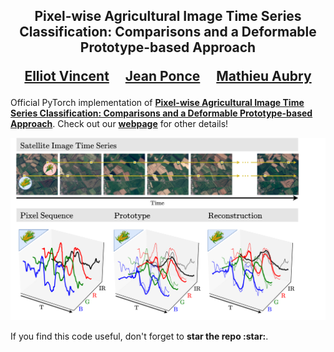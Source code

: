 <div align="center">
<h2>
Pixel-wise Agricultural Image Time Series Classification: Comparisons and a Deformable Prototype-based Approach<p></p>

<a href="https://imagine.enpc.fr/~vincente/">Elliot Vincent</a>&emsp;
<a href="https://www.di.ens.fr/~ponce/">Jean Ponce</a>&emsp;
<a href="https://imagine.enpc.fr/~aubrym/">Mathieu Aubry</a>

<p></p>

</h2>
</div>

Official PyTorch implementation of [**Pixel-wise Agricultural Image Time Series Classification: Comparisons and a Deformable Prototype-based Approach**](https://imagine.enpc.fr/~vincente/).
Check out our [**webpage**](https://imagine.enpc.fr/~vincente/) for other details!

![alt text](https://github.com/ElliotVincent/AgriITSC/blob/main/agriitsc_teaser.png?raw=true)


<summary>If you find this code useful, don't forget to <b>star the repo :star:</b>.